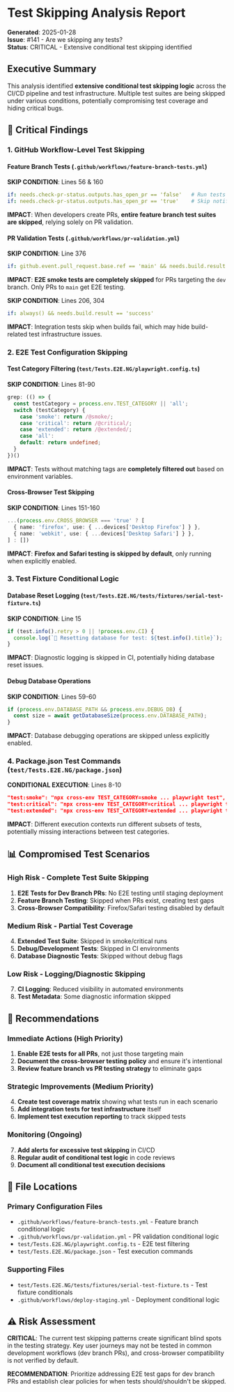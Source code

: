 # Test Skipping Analysis Report

**Generated**: 2025-01-28  
**Issue**: #141 - Are we skipping any tests?  
**Status**: CRITICAL - Extensive conditional test skipping identified

## Executive Summary

This analysis identified **extensive conditional test skipping logic** across the CI/CD pipeline and test infrastructure. Multiple test suites are being skipped under various conditions, potentially compromising test coverage and hiding critical bugs.

## 🚨 Critical Findings

### 1. GitHub Workflow-Level Test Skipping

#### Feature Branch Tests (`.github/workflows/feature-branch-tests.yml`)
**SKIP CONDITION**: Lines 56 & 160
```yaml
if: needs.check-pr-status.outputs.has_open_pr == 'false'   # Run tests only if no PR exists
if: needs.check-pr-status.outputs.has_open_pr == 'true'    # Skip notification when PR exists
```
**IMPACT**: When developers create PRs, **entire feature branch test suites are skipped**, relying solely on PR validation.

#### PR Validation Tests (`.github/workflows/pr-validation.yml`)
**SKIP CONDITION**: Line 376
```yaml
if: github.event.pull_request.base.ref == 'main' && needs.build.result == 'success'
```
**IMPACT**: **E2E smoke tests are completely skipped** for PRs targeting the `dev` branch. Only PRs to `main` get E2E testing.

**SKIP CONDITION**: Lines 206, 304
```yaml
if: always() && needs.build.result == 'success'
```
**IMPACT**: Integration tests skip when builds fail, which may hide build-related test infrastructure issues.

### 2. E2E Test Configuration Skipping

#### Test Category Filtering (`test/Tests.E2E.NG/playwright.config.ts`)
**SKIP CONDITION**: Lines 81-90
```typescript
grep: (() => {
  const testCategory = process.env.TEST_CATEGORY || 'all';
  switch (testCategory) {
    case 'smoke': return /@smoke/;
    case 'critical': return /@critical/;
    case 'extended': return /@extended/;
    case 'all': 
    default: return undefined;
  }
})()
```
**IMPACT**: Tests without matching tags are **completely filtered out** based on environment variables.

#### Cross-Browser Test Skipping
**SKIP CONDITION**: Lines 151-160
```typescript
...(process.env.CROSS_BROWSER === 'true' ? [
  { name: 'firefox', use: { ...devices['Desktop Firefox'] } },
  { name: 'webkit', use: { ...devices['Desktop Safari'] } },
] : [])
```
**IMPACT**: **Firefox and Safari testing is skipped by default**, only running when explicitly enabled.

### 3. Test Fixture Conditional Logic

#### Database Reset Logging (`test/Tests.E2E.NG/tests/fixtures/serial-test-fixture.ts`)
**SKIP CONDITION**: Line 15
```typescript
if (test.info().retry > 0 || !process.env.CI) {
  console.log(`🔄 Resetting database for test: ${test.info().title}`);
}
```
**IMPACT**: Diagnostic logging is skipped in CI, potentially hiding database reset issues.

#### Debug Database Operations
**SKIP CONDITION**: Lines 59-60
```typescript
if (process.env.DATABASE_PATH && process.env.DEBUG_DB) {
  const size = await getDatabaseSize(process.env.DATABASE_PATH);
}
```
**IMPACT**: Database debugging operations are skipped unless explicitly enabled.

### 4. Package.json Test Commands (`test/Tests.E2E.NG/package.json`)
**CONDITIONAL EXECUTION**: Lines 8-10
```json
"test:smoke": "npx cross-env TEST_CATEGORY=smoke ... playwright test",
"test:critical": "npx cross-env TEST_CATEGORY=critical ... playwright test", 
"test:extended": "npx cross-env TEST_CATEGORY=extended ... playwright test"
```
**IMPACT**: Different execution contexts run different subsets of tests, potentially missing interactions between test categories.

## 📊 Compromised Test Scenarios

### High Risk - Complete Test Suite Skipping
1. **E2E Tests for Dev Branch PRs**: No E2E testing until staging deployment
2. **Feature Branch Testing**: Skipped when PRs exist, creating test gaps
3. **Cross-Browser Compatibility**: Firefox/Safari testing disabled by default

### Medium Risk - Partial Test Coverage
4. **Extended Test Suite**: Skipped in smoke/critical runs
5. **Debug/Development Tests**: Skipped in CI environments
6. **Database Diagnostic Tests**: Skipped without debug flags

### Low Risk - Logging/Diagnostic Skipping
7. **CI Logging**: Reduced visibility in automated environments
8. **Test Metadata**: Some diagnostic information skipped

## 🎯 Recommendations

### Immediate Actions (High Priority)
1. **Enable E2E tests for all PRs**, not just those targeting main
2. **Document the cross-browser testing policy** and ensure it's intentional
3. **Review feature branch vs PR testing strategy** to eliminate gaps

### Strategic Improvements (Medium Priority)
4. **Create test coverage matrix** showing what tests run in each scenario
5. **Add integration tests for test infrastructure** itself
6. **Implement test execution reporting** to track skipped tests

### Monitoring (Ongoing)
7. **Add alerts for excessive test skipping** in CI/CD
8. **Regular audit of conditional test logic** in code reviews
9. **Document all conditional test execution decisions**

## 📁 File Locations

### Primary Configuration Files
- `.github/workflows/feature-branch-tests.yml` - Feature branch conditional logic
- `.github/workflows/pr-validation.yml` - PR validation conditional logic  
- `test/Tests.E2E.NG/playwright.config.ts` - E2E test filtering
- `test/Tests.E2E.NG/package.json` - Test execution commands

### Supporting Files
- `test/Tests.E2E.NG/tests/fixtures/serial-test-fixture.ts` - Test fixture conditionals
- `.github/workflows/deploy-staging.yml` - Deployment conditional logic

## ⚠️ Risk Assessment

**CRITICAL**: The current test skipping patterns create significant blind spots in the testing strategy. Key user journeys may not be tested in common development workflows (dev branch PRs), and cross-browser compatibility is not verified by default.

**RECOMMENDATION**: Prioritize addressing E2E test gaps for dev branch PRs and establish clear policies for when tests should/shouldn't be skipped.
